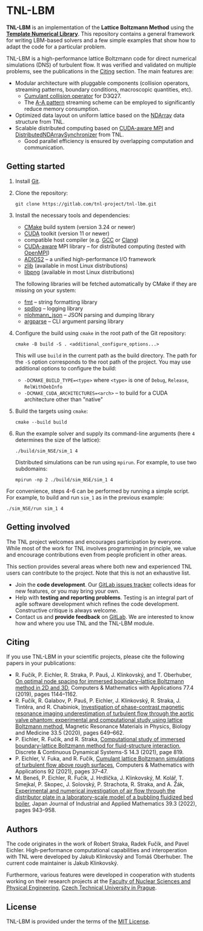 # TNL-LBM

__TNL-LBM__ is an implementation of the __Lattice Boltzmann Method__ using the
[__Template Numerical Library__](https://gitlab.com/tnl-project/tnl).
This repository contains a general framework for writing LBM-based solvers and
a few simple examples that show how to adapt the code for a particular problem.

TNL-LBM is a high-performance lattice Boltzmann code for direct numerical
simulations (DNS) of turbulent flow. It was verified and validated on multiple
problems, see the publications in the [Citing](#citing) section. The main
features are:

- Modular architecture with pluggable components (collision operators,
  streaming patterns, boundary conditions, macroscopic quantities, etc).
    - [Cumulant collision operator][CuLBM] for D3Q27.
    - The [A-A pattern][A-A pattern] streaming scheme can be employed to
      significantly reduce memory consumption.
- Optimized data layout on uniform lattice based on the [NDArray][NDArray]
  data structure from TNL.
- Scalable distributed computing based on [CUDA-aware MPI][CUDA-aware MPI] and
  [DistributedNDArraySynchronizer][DistributedNDArraySynchronizer] from TNL.
    - Good parallel efficiency is ensured by overlapping computation and
      communication.

[CuLBM]: https://doi.org/10.1016/j.camwa.2015.05.001
[A-A pattern]: https://doi.org/10.1109/ICPP.2009.38
[NDArray]: https://tnl-project.gitlab.io/tnl/ug_NDArrays.html
[DistributedNDArraySynchronizer]: https://tnl-project.gitlab.io/tnl/classTNL_1_1Containers_1_1DistributedNDArraySynchronizer.html
[CUDA-aware MPI]: https://developer.nvidia.com/blog/introduction-cuda-aware-mpi/

## Getting started

1. Install [Git](https://git-scm.com/).

2. Clone the repository:

       git clone https://gitlab.com/tnl-project/tnl-lbm.git

3. Install the necessary tools and dependencies:
    - [CMake](https://cmake.org/) build system (version 3.24 or newer)
    - [CUDA](https://docs.nvidia.com/cuda/index.html) toolkit (version 11 or newer)
    - compatible host compiler (e.g. [GCC](https://gcc.gnu.org/) or
      [Clang](https://clang.llvm.org/))
    - [CUDA-aware][CUDA-aware MPI] MPI library – for distributed computing
      (tested with [OpenMPI](https://www.open-mpi.org/))
    - [ADIOS2](https://adios2.readthedocs.io/) – a unified high-performance I/O framework
    - [zlib](https://www.zlib.net/) (available in most Linux distributions)
    - [libpng](http://www.libpng.org/pub/png/libpng.html) (available in most Linux distributions)

   The following libraries will be fetched automatically by CMake if they are
   missing on your system:
    - [fmt](https://github.com/fmtlib/fmt/) – string formatting library
    - [spdlog](https://github.com/gabime/spdlog) – logging library
    - [nlohmann_json](https://github.com/nlohmann/json) – JSON parsing and dumping library
    - [argparse](https://github.com/p-ranav/argparse) – CLI argument parsing library

4. Configure the build using `cmake` in the root path of the Git repository:

       cmake -B build -S . <additional_configure_options...>

   This will use `build` in the current path as the build directory.
   The path for the `-S` option corresponds to the root path of the project.
   You may use additional options to configure the build:

   - `-DCMAKE_BUILD_TYPE=<type>` where `<type>` is one of `Debug`, `Release`,
     `RelWithDebInfo`
   - `-DCMAKE_CUDA_ARCHITECTURES=<arch>` – to build for a CUDA architecture
     other than "native"

5. Build the targets using `cmake`:

       cmake --build build

6. Run the example solver and supply its command-line arguments (here `4`
   determines the size of the lattice):

       ./build/sim_NSE/sim_1 4

   Distributed simulations can be run using `mpirun`. For example, to use two
   subdomains:

       mpirun -np 2 ./build/sim_NSE/sim_1 4

For convenience, steps 4-6 can be performed by running a simple script. For
example, to build and run `sim_1` as in the previous example:

    ./sim_NSE/run sim_1 4

## Getting involved

The TNL project welcomes and encourages participation by everyone. While most of the work for TNL
involves programming in principle, we value and encourage contributions even from people proficient
in other areas.

This section provides several areas where both new and experienced TNL users can contribute to the
project. Note that this is not an exhaustive list.

- Join the __code development__. Our [GitLab issues tracker][GitLab issues] collects ideas for
  new features, or you may bring your own.
- Help with __testing and reporting problems__. Testing is an integral part of agile software
  development which refines the code development. Constructive critique is always welcome.
- Contact us and __provide feedback__ on [GitLab][GitLab issues]. We are interested to know how
  and where you use TNL and the TNL-LBM module.

[GitLab issues]: https://gitlab.com/tnl-project/tnl-lbm/-/issues

## Citing

If you use TNL-LBM in your scientific projects, please cite the following papers in
your publications:

- R. Fučík, P. Eichler, R. Straka, P. Pauš, J. Klinkovský, and T. Oberhuber,
  [On optimal node spacing for immersed boundary–lattice Boltzmann method in 2D and 3D](https://doi.org/10.1016/j.camwa.2018.10.045),
  Computers & Mathematics with Applications 77.4 (2019), pages 1144–1162.
- R. Fučík, R. Galabov, P. Pauš, P. Eichler, J. Klinkovský, R. Straka, J. Tintěra, and R. Chabiniok,
  [Investigation of phase-contrast magnetic resonance imaging underestimation of turbulent flow through the aortic valve phantom: experimental and computational study using lattice Boltzmann method](https://doi.org/10.1007/s10334-020-00837-5),
  Magnetic Resonance Materials in Physics, Biology and Medicine 33.5 (2020), pages 649–662.
- P. Eichler, R. Fučík, and R. Straka,
  [Computational study of immersed boundary-lattice Boltzmann method for fluid-structure interaction](https://doi.org/10.3934/dcdss.2020349),
  Discrete & Continuous Dynamical Systems-S 14.3 (2021), page 819.
- P. Eichler, V. Fuka, and R. Fučík,
  [Cumulant lattice Boltzmann simulations of turbulent flow above rough surfaces](https://doi.org/10.1016/j.camwa.2021.03.016),
  Computers & Mathematics with Applications 92 (2021), pages 37–47.
- M. Beneš, P. Eichler, R. Fučík, J. Hrdlička, J. Klinkovský, M. Kolář, T. Smejkal, P. Skopec, J. Solovský, P. Strachota, R. Straka, and A. Žák,
  [Experimental and numerical investigation of air flow through the distributor plate in a laboratory-scale model of a bubbling fluidized bed boiler](https://doi.org/10.1007/s13160-022-00518-x),
  Japan Journal of Industrial and Applied Mathematics 39.3 (2022), pages 943–958.

## Authors

The code originates in the work of Robert Straka, Radek Fučík, and Pavel Eichler.
High-performance computational capabilities and interoperation with TNL were
developed by Jakub Klinkovský and Tomáš Oberhuber. The current code maintainer
is Jakub Klinkovský.

Furthermore, various features were developed in cooperation with students
working on their research projects at the [Faculty of Nuclear Sciences and
Physical Engineering](https://www.fjfi.cvut.cz/), [Czech Technical University
in Prague](https://www.cvut.cz/).

## License

TNL-LBM is provided under the terms of the [MIT License](./LICENSE).
